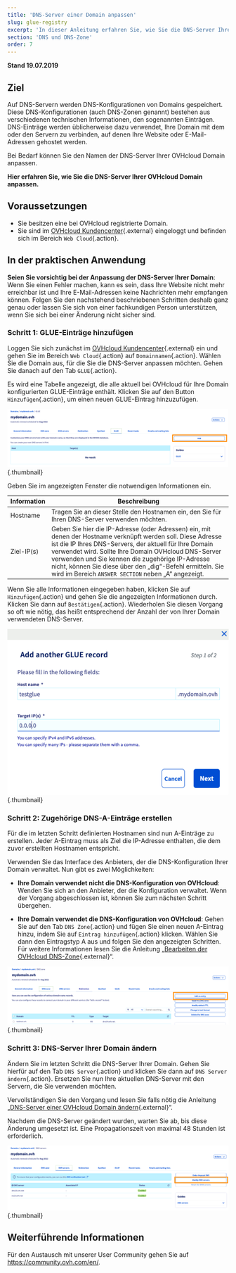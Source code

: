 ```yaml
---
title: 'DNS-Server einer Domain anpassen'
slug: glue-registry
excerpt: 'In dieser Anleitung erfahren Sie, wie Sie die DNS-Server Ihrer OVHcloud Domain anpassen'
section: 'DNS und DNS-Zone'
order: 7
---
```


**Stand 19.07.2019**

## Ziel

Auf DNS-Servern werden DNS-Konfigurationen von Domains gespeichert. Diese DNS-Konfigurationen (auch DNS-Zonen genannt) bestehen aus verschiedenen technischen Informationen, den sogenannten Einträgen. DNS-Einträge werden üblicherweise dazu verwendet, Ihre Domain mit dem oder den Servern zu verbinden, auf denen Ihre Website oder E-Mail-Adressen gehostet werden.

Bei Bedarf können Sie den Namen der DNS-Server Ihrer OVHcloud Domain anpassen.

**Hier erfahren Sie, wie Sie die DNS-Server Ihrer OVHcloud Domain anpassen.**

## Voraussetzungen

- Sie besitzen eine bei OVHcloud registrierte Domain.
- Sie sind im [OVHcloud Kundencenter](https://www.ovh.com/auth/?action=gotomanager&from=https://www.ovh.de/&ovhSubsidiary=de){.external} eingeloggt und befinden sich im Bereich `Web Cloud`{.action}.

## In der praktischen Anwendung

**Seien Sie vorsichtig bei der Anpassung der DNS-Server Ihrer Domain**: Wenn Sie einen Fehler machen, kann es sein, dass Ihre Website nicht mehr erreichbar ist und Ihre E-Mail-Adressen keine Nachrichten mehr empfangen können. Folgen Sie den nachstehend beschriebenen Schritten deshalb ganz genau oder lassen Sie sich von einer fachkundigen Person unterstützen, wenn Sie sich bei einer Änderung nicht sicher sind.

### Schritt 1: GLUE-Einträge hinzufügen

Loggen Sie sich zunächst im [OVHcloud Kundencenter](https://www.ovh.com/auth/?action=gotomanager&from=https://www.ovh.de/&ovhSubsidiary=de){.external} ein und gehen Sie im Bereich `Web Cloud`{.action} auf `Domainnamen`{.action}. Wählen Sie die Domain aus, für die Sie die DNS-Server anpassen möchten. Gehen Sie danach auf den Tab `GLUE`{.action}.

Es wird eine Tabelle angezeigt, die alle aktuell bei OVHcloud für Ihre Domain konfigurierten GLUE-Einträge enthält. Klicken Sie auf den Button `Hinzufügen`{.action}, um einen neuen GLUE-Eintrag hinzuzufügen.

![Glue-Eintrag](images/customize-dns-servers-step1.png){.thumbnail}

Geben Sie im angezeigten Fenster die notwendigen Informationen ein.

|Information|Beschreibung|  
|---|---|
|Hostname|Tragen Sie an dieser Stelle den Hostnamen ein, den Sie für Ihren DNS-Server verwenden möchten.|
|Ziel-IP(s)|Geben Sie hier die IP-Adresse (oder Adressen) ein, mit denen der Hostname verknüpft werden soll. Diese Adresse ist die IP Ihres DNS-Servers, der aktuell für Ihre Domain verwendet wird. Sollte Ihre Domain OVHcloud DNS-Server verwenden und Sie kennen die zugehörige IP-Adresse nicht, können Sie diese über den „dig“-Befehl ermitteln. Sie wird im Bereich `ANSWER SECTION` neben „A“ angezeigt.|

Wenn Sie alle Informationen eingegeben haben, klicken Sie auf `Hinzufügen`{.action} und gehen Sie die angezeigten Informationen durch. Klicken Sie dann auf `Bestätigen`{.action}. Wiederholen Sie diesen Vorgang so oft wie nötig, das heißt entsprechend der Anzahl der von Ihrer Domain verwendeten DNS-Server.

![Glue-Eintrag](images/customize-dns-servers-step2.png){.thumbnail}

### Schritt 2: Zugehörige DNS-A-Einträge erstellen

Für die im letzten Schritt definierten Hostnamen sind nun A-Einträge zu erstellen. Jeder A-Eintrag muss als Ziel die IP-Adresse enthalten, die dem zuvor erstellten Hostnamen entspricht.

Verwenden Sie das Interface des Anbieters, der die DNS-Konfiguration Ihrer Domain verwaltet. Nun gibt es zwei Möglichkeiten:

- **Ihre Domain verwendet nicht die DNS-Konfiguration von OVHcloud**: Wenden Sie sich an den Anbieter, der die Konfiguration verwaltet. Wenn der Vorgang abgeschlossen ist, können Sie zum nächsten Schritt übergehen.

- **Ihre Domain verwendet die DNS-Konfiguration von OVHcloud**: Gehen Sie auf den Tab `DNS Zone`{.action} und fügen Sie einen neuen A-Eintrag hinzu, indem Sie auf `Eintrag hinzufügen`{.action} klicken. Wählen Sie dann den Eintragstyp A aus und folgen Sie den angezeigten Schritten. Für weitere Informationen lesen Sie die Anleitung „[Bearbeiten der OVHcloud DNS-Zone](https://docs.ovh.com/de/domains/webhosting_bearbeiten_der_dns_zone/){.external}“.

![Glue-Eintrag](images/customize-dns-servers-step3.png){.thumbnail}

### Schritt 3: DNS-Server Ihrer Domain ändern

Ändern Sie im letzten Schritt die DNS-Server Ihrer Domain. Gehen Sie hierfür auf den Tab `DNS Server`{.action} und klicken Sie dann auf `DNS Server ändern`{.action}. Ersetzen Sie nun Ihre aktuellen DNS-Server mit den Servern, die Sie verwenden möchten. 

Vervollständigen Sie den Vorgang und lesen Sie falls nötig die Anleitung „[DNS-Server einer OVHcloud Domain ändern](https://docs.ovh.com/de/domains/webhosting_allgemeine_informationen_zu_den_dns_servern/){.external}“.

Nachdem die DNS-Server geändert wurden, warten Sie ab, bis diese Änderung umgesetzt ist. Eine Propagationszeit von maximal 48 Stunden ist erforderlich.

![Glue-Eintrag](images/customize-dns-servers-step4.png){.thumbnail}

## Weiterführende Informationen

Für den Austausch mit unserer User Community gehen Sie auf <https://community.ovh.com/en/>.
